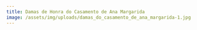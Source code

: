 ```yaml
---
title: Damas de Honra do Casamento de Ana Margarida
image: /assets/img/uploads/damas_do_casamento_de_ana_margarida-1.jpg
---
```


